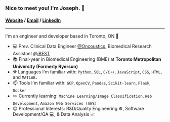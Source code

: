 ### Nice to meet you! I'm Joseph. 👋

#### [Website](josephlee31.github.io) / [Email](mailto:josephslee31@gmail.com) / [LinkedIn](https://www.linkedin.com/in/leejjoseph/)

---

I'm an engineer and developer based in Toronto, ON 🍁
- 💻 Prev. Clinical Data Engineer [@Oncoustics](https://www.oncoustics.com/), Biomedical Research Assistant [@iBEST](https://ibestresearch.ca/)
- 📚 Final-year in Biomedical Engineering (BME) at **Toronto Metropolitan University (Formerly Ryerson)** 
- ⚒️ Languages I'm familiar with: `Python`, `SQL`, `C/C++`, `JavaScript`, `CSS`, `HTML`, and `MATLAB.`
- 📫 Tools I'm familiar with: `GCP`, `OpenCV`, `Pandas`, `Scikit-learn`, `Flask`, `Docker`
- ✏️ Currently learning: `Machine Learning/Image Classification`, `Web Development`, `Amazon Web Services (AWS)`
- 😊 Professional Interests: R&D/Quality Engineering ⚙️, Software Development/QA 💻, & Data Analysis 📈
